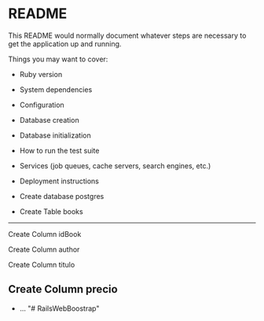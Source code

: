 # README

This README would normally document whatever steps are necessary to get the
application up and running.

Things you may want to cover:

* Ruby version

* System dependencies

* Configuration

* Database creation

* Database initialization

* How to run the test suite

* Services (job queues, cache servers, search engines, etc.)

* Deployment instructions

* Create database postgres

* Create Table books

-------------------------
Create Column idBook

Create Column author

Create Column titulo

Create Column precio
-------------------------


* ...
"# RailsWebBoostrap" 
